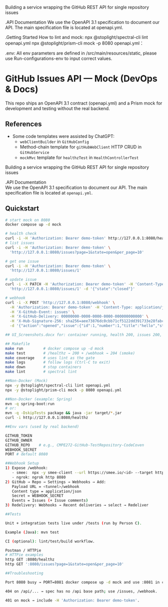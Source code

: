 Building a service wrapping the GitHub REST API for single repository issues

.API Documentation
We use the OpenAPI 3.1 specification to document our API. The main specification file is located at openapi.yml.

.Getting Started
 How to lint and mock:
   npx @stoplight/spectral-cli lint openapi.yml
   npx @stoplight/prism-cli mock -p 8080 openapi.yml：

.env:
All env parameters are defined in /src/main/resources/static, please use Run-configurations-env to input correct values.

# GitHub Issues API — Mock (DevOps & Docs)

This repo ships an OpenAPI 3.1 contract (openapi.yml) and a Prism mock for development and testing without the real backend.

## References
- Some code templates were assisted by ChatGPT:
  - `webClientBuilder` in `GitHubConfig`
  - Method-chain template for `gitHubWebClient` HTTP CRUD in `GitHubService`
  - `mockMvc` template for `healthzTest` in `HealthControllerTest`

Building a service wrapping the GitHub REST API for single repository issues

.API Documentation  
We use the OpenAPI 3.1 specification to document our API. The main specification file is located at `openapi.yml`.

## Quickstart
```bash
# start mock on 8080
docker compose up -d mock

# health check 
curl -i -H 'Authorization: Bearer demo-token' http://127.0.0.1:8080/healthz
# list issues
curl -i -H 'Authorization: Bearer demo-token' \
  'http://127.0.0.1:8080/issues?page=1&state=open&per_page=10'

# get one issue
curl -i -H 'Authorization: Bearer demo-token' \
  'http://127.0.0.1:8080/issues/1'

# update issue 
curl -i -X PATCH -H 'Authorization: Bearer demo-token' -H 'Content-Type: application/json' \
  'http://127.0.0.1:8080/issues/1' -d '{"state":"closed"}'

# webhook 
curl -i -X POST 'http://127.0.0.1:8080/webhook' \
  -H 'Authorization: Bearer demo-token' -H 'Content-Type: application/json' \
  -H 'X-GitHub-Event: issues' \
  -H 'X-GitHub-Delivery: 00000000-0000-0000-0000-000000000000' \
  -H 'X-Hub-Signature-256: sha256=aee73876dc0cbb71cf5122dd391733e28fabc009eba54be1a2066cb1e92c81d1' \
  -d '{"action":"opened","issue":{"id":1,"number":1,"title":"hello","state":"open","user":{"id":1,"login":"alice"}},"repository":{"id":1,"full_name":"<owner>/<repo>"},"sender":{"id":1,"login":"alice"}}'

## UI_Screenshots.docx for: container running, health 200, issues 200, patch 200, webhook 204.

## Makefile 
make run         # docker compose up -d mock
make test        # /healthz → 200 + /webhook → 204 (smoke)
make coverage    # uses lint as the gate
make logs        # follow logs (Ctrl-C to exit)
make down        # stop containers
make lint        # spectral lint

##Non-Docker (Mock)
npx -y @stoplight/spectral-cli lint openapi.yml
npx -y @stoplight/prism-cli mock -p 8080 openapi.yml

##Non-Docker (example: Spring)
mvn -q spring-boot:run
# or:
mvn -q -DskipTests package && java -jar target/*.jar
curl -i http://127.0.0.1:8080/healthz

##Env vars (used by real backend)

GITHUB_TOKEN   
GITHUB_OWNER   
GITHUB_REPO    # e.g., CMPE272-GitHub-TestRepository-CodeCoven
WEBHOOK_SECRET 
PORT # default 8080

##Webhook Setup 
1) Expose /webhook:
   - smee:  npx -y smee-client --url https://smee.io/<id> --target http://127.0.0.1:8080/webhook
   - ngrok: ngrok http 8080
2) GitHub → Repo → Settings → Webhooks → Add:
   Payload URL = <tunnel>/webhook
   Content type = application/json
   Secret = WEBHOOK_SECRET
   Events = Issues (+ Issue comments)
3) Redelivery: Webhooks → Recent deliveries → select → Redeliver

##Tests

Unit + integration tests live under /tests (run by Person C).

Example (Java): mvn test

CI (optional): lint/test/build workflow.

Postman / HTTPie
# HTTPie examples
http GET :8080/healthz
http GET ':8080/issues?page=1&state=open&per_page=10'

##Troubleshooting

Port 8080 busy → PORT=8081 docker compose up -d mock and use :8081 in curls.

404 on /api/... → spec has no /api base path; use /issues, /webhook.

401 on mock → include -H 'Authorization: Bearer demo-token'.
